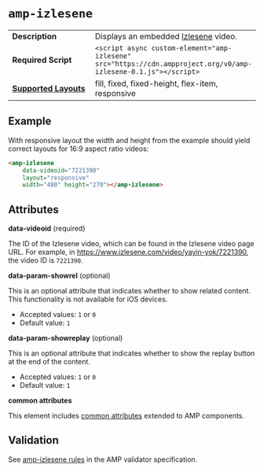 <!---
Copyright 2017 The AMP HTML Authors. All Rights Reserved.

Licensed under the Apache License, Version 2.0 (the "License");
you may not use this file except in compliance with the License.
You may obtain a copy of the License at

      http://www.apache.org/licenses/LICENSE-2.0

Unless required by applicable law or agreed to in writing, software
distributed under the License is distributed on an "AS-IS" BASIS,
WITHOUT WARRANTIES OR CONDITIONS OF ANY KIND, either express or implied.
See the License for the specific language governing permissions and
limitations under the License.
-->

# <a name="amp-izlesene"></a> `amp-izlesene`

<table>
  <tr>
    <td width="40%"><strong>Description</strong></td>
    <td>Displays an embedded <a href="https://www.izlesene.com/">Izlesene</a> video.</td>
  </tr>
  <tr>
    <td width="40%"><strong>Required Script</strong></td>
    <td><code>&lt;script async custom-element="amp-izlesene" src="https://cdn.ampproject.org/v0/amp-izlesene-0.1.js">&lt;/script></code></td>
  </tr>
  <tr>
    <td class="col-fourty"><strong><a href="https://www.ampproject.org/docs/guides/responsive/control_layout.html">Supported Layouts</a></strong></td>
    <td>fill, fixed, fixed-height, flex-item, responsive</td>
  </tr>
</table>

## Example

With responsive layout the width and height from the example should yield correct layouts for 16:9 aspect ratio videos:

```html
<amp-izlesene
    data-videoid="7221390"
    layout="responsive"
    width="480" height="270"></amp-izlesene>
```

## Attributes

**data-videoid** (required)

The ID of the Izlesene video, which can be found in the Izlesene video page URL. For example, in https://www.izlesene.com/video/yayin-yok/7221390, the video ID is `7221390`.

**data-param-showrel** (optional)

This is an optional attribute that indicates whether to show related content. This functionality is not available for iOS devices.

* Accepted values: `1` or `0`
* Default value: `1`

**data-param-showreplay** (optional)

This is an optional attribute that indicates whether to show the replay button at the end of the content.

* Accepted values: `1` or `0`
* Default value: `1`

**common attributes**

This element includes [common attributes](https://www.ampproject.org/docs/reference/common_attributes) extended to AMP components.

## Validation

See [amp-izlesene rules](https://github.com/ampproject/amphtml/blob/master/extensions/amp-izlesene/validator-amp-izlesene.protoascii) in the AMP validator specification.
